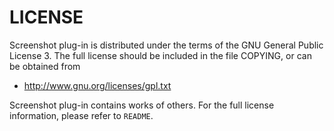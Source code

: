 LICENSE
==========

Screenshot plug-in is distributed under the terms of the GNU General Public License 3.
The full license should be included in the file COPYING, or can be obtained from

- <http://www.gnu.org/licenses/gpl.txt>

Screenshot plug-in contains works of others. For the full license information, please
refer to `README`.
